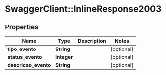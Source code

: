 # SwaggerClient::InlineResponse2003

## Properties
Name | Type | Description | Notes
------------ | ------------- | ------------- | -------------
**tipo_evento** | **String** |  | [optional] 
**status_evento** | **Integer** |  | [optional] 
**descricao_evento** | **String** |  | [optional] 


